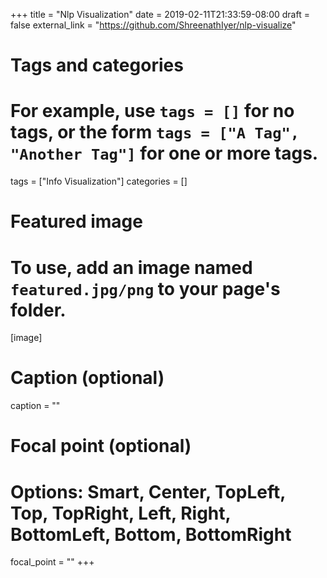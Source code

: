 +++
title = "Nlp Visualization"
date = 2019-02-11T21:33:59-08:00
draft = false
external_link = "https://github.com/ShreenathIyer/nlp-visualize"

# Tags and categories
# For example, use `tags = []` for no tags, or the form `tags = ["A Tag", "Another Tag"]` for one or more tags.
tags = ["Info Visualization"]
categories = []

# Featured image
# To use, add an image named `featured.jpg/png` to your page's folder. 
[image]
  # Caption (optional)
  caption = ""

  # Focal point (optional)
  # Options: Smart, Center, TopLeft, Top, TopRight, Left, Right, BottomLeft, Bottom, BottomRight
  focal_point = ""
+++
